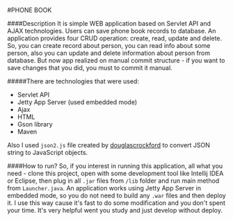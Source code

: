 #PHONE BOOK

####Description
It is simple WEB application based on Servlet API and AJAX technologies. Users can save phone book records to database.
An application provides four CRUD operation: create, read, update and delete. So, you can create record about person,
you can read info about some person, also you can update and delete information about person from database.
But now app realized on manual commit structure - if you want to save changes that you did, you must to commit it manual.

#####There are technologies that were used:
- Servlet API
- Jetty App Server (used embedded mode)
- Ajax
- HTML
- Gson library
- Maven

Also I used `json2.js` file created by [douglascrockford](https://github.com/douglascrockford/JSON-js/blob/master/json2.js) to convert JSON string to JavaScript objects.

####How to run?
So, if you interest in running this application, all what you need - clone this project, open with some development tool
like Intellij IDEA or Eclipse, then plug in all `.jar` files from `/lib` folder and run main method from `Launcher.java`.
An application works using Jetty App Server in embedded mode, so you do not need to build any `.war` files and then deploy it.
I use this way cause it's fast to do some modification and you don't spent your time. It's very helpful went you study and just develop without deploy.

